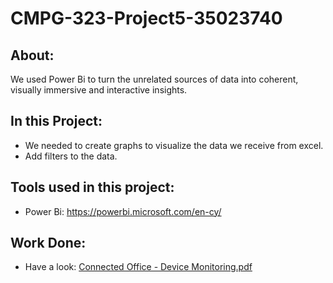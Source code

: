# CMPG-323-Project5-35023740

## About:
   We used Power Bi to turn the unrelated sources of data into coherent, visually immersive and interactive insights.
   
## In this Project:
  - We needed to create graphs to visualize the data we receive from excel.
  - Add filters to the data.

## Tools used in this project:
  - Power Bi: https://powerbi.microsoft.com/en-cy/

## Work Done:
  - Have a look: [Connected Office - Device Monitoring.pdf](https://github.com/ArminJonker/CMPG-323-Project5-35023740/files/9981703/Connected.Office.-.Device.Monitoring.pdf)

